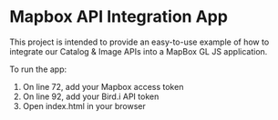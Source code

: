 # Mapbox API Integration App

This project is intended to provide an easy-to-use example of how to integrate our Catalog & Image APIs into a MapBox GL JS application.

To run the app:
1. On line 72, add your Mapbox access token
2. On line 92, add your Bird.i API token
3. Open index.html in your browser
